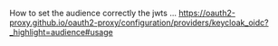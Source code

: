How to set the audience correctly the jwts ...
https://oauth2-proxy.github.io/oauth2-proxy/configuration/providers/keycloak_oidc?_highlight=audience#usage
